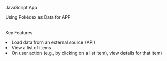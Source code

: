 
JavaScript App

Using Pokédex as Data for APP

<br>Key Features</br>
<li>Load data from an external source (API)</li>
<li>View a list of items</li>
<li>On user action (e.g., by clicking on a list item), view details for that item)</li>
